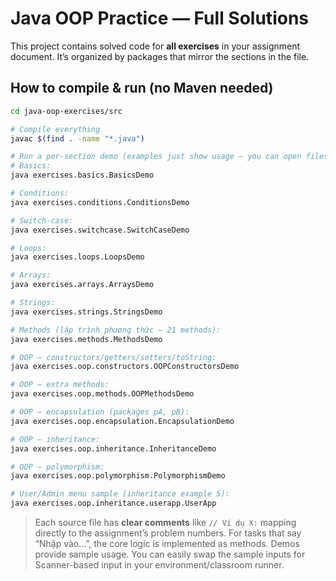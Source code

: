 # Java OOP Practice — Full Solutions

This project contains solved code for **all exercises** in your assignment document.
It’s organized by packages that mirror the sections in the file.

## How to compile & run (no Maven needed)

```bash
cd java-oop-exercises/src

# Compile everything
javac $(find . -name "*.java")

# Run a per-section demo (examples just show usage — you can open files to see each solution)
# Basics:
java exercises.basics.BasicsDemo

# Conditions:
java exercises.conditions.ConditionsDemo

# Switch-case:
java exercises.switchcase.SwitchCaseDemo

# Loops:
java exercises.loops.LoopsDemo

# Arrays:
java exercises.arrays.ArraysDemo

# Strings:
java exercises.strings.StringsDemo

# Methods (lập trình phương thức — 21 methods):
java exercises.methods.MethodsDemo

# OOP — constructors/getters/setters/toString:
java exercises.oop.constructors.OOPConstructorsDemo

# OOP — extra methods:
java exercises.oop.methods.OOPMethodsDemo

# OOP — encapsulation (packages pA, pB):
java exercises.oop.encapsulation.EncapsulationDemo

# OOP — inheritance:
java exercises.oop.inheritance.InheritanceDemo

# OOP — polymorphism:
java exercises.oop.polymorphism.PolymorphismDemo

# User/Admin menu sample (inheritance example 5):
java exercises.oop.inheritance.userapp.UserApp
```

> Each source file has **clear comments** like `// Ví dụ X:` mapping directly to the assignment’s problem numbers.
> For tasks that say “Nhập vào…”, the core logic is implemented as methods. Demos provide sample usage.
> You can easily swap the sample inputs for Scanner-based input in your environment/classroom runner.
